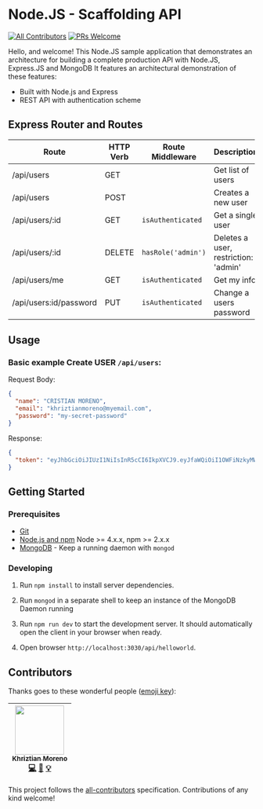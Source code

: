 # Node.JS - Scaffolding API

[![All Contributors](https://img.shields.io/badge/all_contributors-1-orange.svg?style=flat-square)](#contributors)
[![PRs Welcome](https://img.shields.io/badge/PRs-welcome-brightgreen.svg?style=flat-square)](http://makeapullrequest.com)

Hello, and welcome! This Node.JS sample application that demonstrates an architecture for building a complete production API with Node.JS, Express.JS and MongoDB It features an architectural demonstration of these features:

- Built with Node.js and Express
- REST API with authentication scheme

## Express Router and Routes

| Route                  | HTTP Verb | Route Middleware   | Description                          |
| ---------------------- | --------- | ------------------ | ------------------------------------ |
| /api/users             | GET       |                    | Get list of users                    |
| /api/users             | POST      |                    | Creates a new user                   |
| /api/users/:id         | GET       | `isAuthenticated`  | Get a single user                    |
| /api/users/:id         | DELETE    | `hasRole('admin')` | Deletes a user, restriction: 'admin' |
| /api/users/me          | GET       | `isAuthenticated`  | Get my info                          |
| /api/users:id/password | PUT       | `isAuthenticated`  | Change a users password              |

## Usage

### Basic example **Create USER** `/api/users`:

Request Body:

```json
{
  "name": "CRISTIAN MORENO",
  "email": "khriztianmoreno@myemail.com",
  "password": "my-secret-password"
}
```

Response:

```json
{
  "token": "eyJhbGciOiJIUzI1NiIsInR5cCI6IkpXVCJ9.eyJfaWQiOiI1OWFiNzkyMWQ1Yzk3NjJlZGQzZmUwZDgiLCJpYXQiOjE1MDQ0MDk4ODksImV4cCI6MTUwNDQyNzg4OX0.2gZPXZ-dQc3kQ1fcIDryHm4gIqWLvcw6guAOnP0ueGU"
}
```

## Getting Started

### Prerequisites

- [Git](https://git-scm.com/)
- [Node.js and npm](nodejs.org) Node >= 4.x.x, npm >= 2.x.x
- [MongoDB](https://www.mongodb.org/) - Keep a running daemon with `mongod`

### Developing

1. Run `npm install` to install server dependencies.

2. Run `mongod` in a separate shell to keep an instance of the MongoDB Daemon running

3. Run `npm run dev` to start the development server. It should automatically open the client in your browser when ready.

4. Open browser `http://localhost:3030/api/helloworld`.

## Contributors

Thanks goes to these wonderful people ([emoji key](https://github.com/kentcdodds/all-contributors#emoji-key)):

<!-- ALL-CONTRIBUTORS-LIST:START - Do not remove or modify this section -->

| [<img src="https://avatars1.githubusercontent.com/u/1481964?v=4" width="100px;"/><br /><sub>Khriztian Moreno</sub>](http://khriztianmoreno.com/)<br />[💻](https://github.com/khriztianmoreno/nodejs-scaffolding/commits?author=khriztianmoreno "Code") [📖](https://github.com/khriztianmoreno/nodejs-scaffolding/commits?author=khriztianmoreno "Documentation") [💡](#example-khriztianmoreno "Examples") |
| :----------------------------------------------------------------------------------------------------------------------------------------------------------------------------------------------------------------------------------------------------------------------------------------------------------------------------------------------------------------------------------------------------------: |

<!-- ALL-CONTRIBUTORS-LIST:END -->

This project follows the [all-contributors](https://github.com/kentcdodds/all-contributors) specification. Contributions of any kind welcome!
